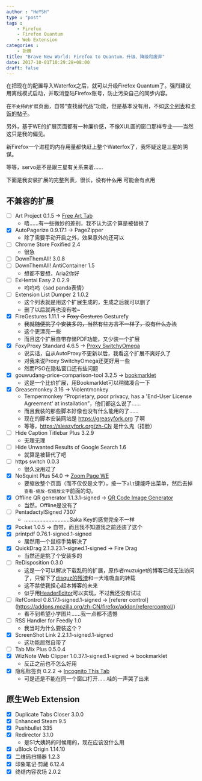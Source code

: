 ```yaml
---
author : "HeYSH"
type : "post"
tags :
    - Firefox
    - Firefox Quantum
    - Web Extension
categories :
    - 折腾
title: "Brave New World: Firefox to Quantum，升级、降级和废弃"
date: 2017-10-01T10:29:28+08:00
draft: false
---
```


在把现在的配置导入Waterfox之后，就可以升级Firefox Quantum了。强烈建议用离线模式启动，并取消登陆Firefox账号，防止污染自己的同步内容。

在`不支持的扩展`页面，自带“查找替代品”功能，但是基本没有用，不如[这个列表](https://docs.google.com/spreadsheets/d/1TFcEXMcKrwoIAECIVyBU0GPoSmRqZ7A0VBvqeKYVSww/edit#gid=0)和[卡饭的帖子](http://bbs.kafan.cn/thread-2100445-1-1.html)。

另外，基于WE的扩展页面都有一种廉价感，不像XUL画的窗口那样专业——当然这只是我的偏见。

新Firefox一个进程的内存用量都快赶上整个Waterfox了，我怀疑这是三星的阴谋。

等等，servo是不是跟三星有关系来着……

下面是我安装扩展的完整列表，很长，~~没有什么用~~ 可能会有点用

## 不兼容的扩展

- [ ] Art Project 0.1.5 -> [Free Art Tab](https://addons.mozilla.org/zh-CN/firefox/addon/free-art-tab/?src=search)
  - 唔……有一些微妙的差别，我不认为这个算是被替换了
- [x] AutoPagerize 0.9.17.1 -> PageZipper
  - 除了需要手动开启之外，效果意外的还可以
- [ ] Chrome Store Foxified 2.4
  - 很急
- [ ] DownThemAll! 3.0.8
- [ ] DownThemAll! AntiContainer 1.5
  - 想都不要想，Aria2你好
- [ ] ExHentai Easy 2 0.2.9
  - 呜呜呜（sad panda表情）
- [ ] Extension List Dumper 2 1.0.2
  - 这个列表就是用这个扩展生成的，生成之后就可以删了
  - 删了以后就再也没有啦~
- [x] FireGestures 1.11.1 -> ~~Foxy Gestures~~ Gesturefy
  - ~~我就随便挑了个安装多的，当然有些方言不一样了，没有什么办法~~
  - 这个更漂亮一些
  - 而且这个扩展自带存储PDF功能，又少装一个扩展
- [x] FoxyProxy Standard 4.6.5 -> [Proxy SwitchyOmega](https://addons.mozilla.org/en-US/firefox/addon/switchyomega/)
  - 说实话，自从AutoProxy不更新以后，我看这个扩展不爽好久了
  - 对我来说Proxy SwitchyOmega还更好用一些
  - 然而PSO在隐私窗口还有些问题
- [x] gouwudang-price-comparison-tool 3.2.5 -> [bookmarklet](https://gwdang.com/app/extension?page=question&guide=bookmark)
  - 这是一个比价扩展，用Bookmarklet可以稍微凑合一下
- [x] Greasemonkey 3.16 -> Violentmonkey
  - Tempermonkey “Proprietary, poor privacy, has a 'End-User License Agreement' at installation”，他们都这么说了……
  - 而且我装的那些脚本好像也没有什么能用的了……
  - 现在的脚本安装网站是 https://greasyfork.org 了啊
  - 等等，https://sleazyfork.org/zh-CN 是什么鬼（捂脸）
- [ ] Hide Caption Titlebar Plus 3.2.9
  - 无理无理
- [ ] Hide Unwanted Results of Google Search 1.6
  - 就算是被替代了吧
- [ ] https switch 0.0.3
  - 很久没用过了
- [x] NoSquint Plus 54.0 -> [Zoom Page WE](https://addons.mozilla.org/addon/zoom-page-we/)
    - 要缩放整个页面（而不仅仅是文字），按一下`alt`键能呼出菜单，然后去掉`查看-缩放-仅缩放文字`前面的勾。
- [x] Offline QR generator 1.1.3.1-signed -> [QR Code Image Generator](https://addons.mozilla.org/zh-CN/firefox/addon/qr-code-image-generator/?src=api)
  - 当然，Offline是没有了
- [ ] PentadactylSigned 7307
  - …………………………Saka Key的感觉完全不一样
- [x] Pocket 1.0.5 -> 自带，而且我不知道我之前还装了这个
- [x] printpdf 0.76.1-signed.1-signed
  - 居然用一个鼠标手势解决了
- [x] QuickDrag 2.1.3.23.1-signed.1-signed -> Fire Drag
  - 当然还是挑了个安装多的
- [ ] ReDisposition 0.3.0
  - 这是一个可以解决下载乱码的扩展，原作者muzuiget的博客已经无法访问了，只留下了[disquz的残渣](https://disqus.com/home/discussion/qixinglu/firefox_redisposition/)和一大堆吸血的转载
  - 这不禁使我担心起本博客的未来
  - 似乎用[HeaderEditor](https://github.com/FirefoxBar/HeaderEditor/releases)可以实现，不过我还没有试过
- [ ] RefControl 0.8.17.1-signed.1-signed -> [referer control] (https://addons.mozilla.org/zh-CN/firefox/addon/referercontrol/)
  - 看不到希望小学图片……我一点都不遗憾
- [ ] RSS Handler for Feedly 1.0
  - 我当时为什么要装这个？
- [x] ScreenShot Link 2.2.1.1-signed.1-signed
  - 这功能居然自带了
- [ ] Tab Mix Plus 0.5.0.4
- [x] WizNote Web Clipper 1.0.37.1-signed.1-signed -> bookmarklet
  - 反正之前也不怎么好用
- [x] 隐私标签页 0.2.2 -> [
Incognito This Tab](https://addons.mozilla.org/zh-CN/firefox/addon/incognito-this-tab/?src=find-replacement)
  - 可是还是不能在同一个窗口打开……哇的一声哭了出来

## 原生Web Extension

- [x] Duplicate Tabs Closer 3.0.0
- [x] Enhanced Steam 9.5
- [x] Pushbullet 335
- [x] Redirector 3.1.0
  - 是S1大姨妈的时候用的，现在应该没什么用
- [x] uBlock Origin 1.14.10
- [x] 二维码扫描器 1.2.3
- [x] 印象笔记·剪藏 6.12.4
- [x] 终结内容农场 2.0.2

